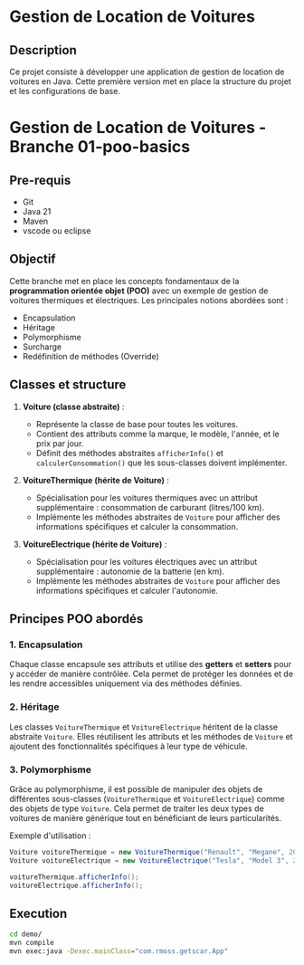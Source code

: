 # Gestion de Location de Voitures

## Description
Ce projet consiste à développer une application de gestion de location de voitures en Java. 
Cette première version met en place la structure du projet et les configurations de base.

# Gestion de Location de Voitures - Branche 01-poo-basics
## Pre-requis 
- Git
- Java 21 
- Maven
- vscode ou eclipse 

## Objectif
Cette branche met en place les concepts fondamentaux de la **programmation orientée objet (POO)** avec un exemple de gestion de voitures thermiques et électriques. Les principales notions abordées sont :
- Encapsulation
- Héritage
- Polymorphisme
- Surcharge
- Redéfinition de méthodes (Override)

## Classes et structure
1. **Voiture (classe abstraite)** :
    - Représente la classe de base pour toutes les voitures.
    - Contient des attributs comme la marque, le modèle, l'année, et le prix par jour.
    - Définit des méthodes abstraites `afficherInfo()` et `calculerConsommation()` que les sous-classes doivent implémenter.

2. **VoitureThermique (hérite de Voiture)** :
    - Spécialisation pour les voitures thermiques avec un attribut supplémentaire : consommation de carburant (litres/100 km).
    - Implémente les méthodes abstraites de `Voiture` pour afficher des informations spécifiques et calculer la consommation.

3. **VoitureElectrique (hérite de Voiture)** :
    - Spécialisation pour les voitures électriques avec un attribut supplémentaire : autonomie de la batterie (en km).
    - Implémente les méthodes abstraites de `Voiture` pour afficher des informations spécifiques et calculer l'autonomie.

## Principes POO abordés

### 1. Encapsulation
Chaque classe encapsule ses attributs et utilise des **getters** et **setters** pour y accéder de manière contrôlée. Cela permet de protéger les données et de les rendre accessibles uniquement via des méthodes définies.

### 2. Héritage
Les classes `VoitureThermique` et `VoitureElectrique` héritent de la classe abstraite `Voiture`. Elles réutilisent les attributs et les méthodes de `Voiture` et ajoutent des fonctionnalités spécifiques à leur type de véhicule.

### 3. Polymorphisme
Grâce au polymorphisme, il est possible de manipuler des objets de différentes sous-classes (`VoitureThermique` et `VoitureElectrique`) comme des objets de type `Voiture`. Cela permet de traiter les deux types de voitures de manière générique tout en bénéficiant de leurs particularités.

Exemple d'utilisation :
```java
Voiture voitureThermique = new VoitureThermique("Renault", "Megane", 2018, 40.0, 6.5);
Voiture voitureElectrique = new VoitureElectrique("Tesla", "Model 3", 2022, 100.0, 450);

voitureThermique.afficherInfo();
voitureElectrique.afficherInfo();

```
## Execution 


```bash 
cd demo/
mvn compile
mvn exec:java -Dexec.mainClass="com.rmoss.getscar.App"
```